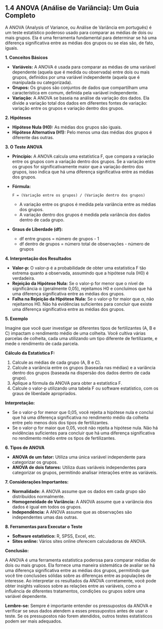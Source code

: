 ## 1.4 ANOVA (Análise de Variância): Um Guia Completo

A ANOVA (Analysis of Variance, ou Análise de Variância em português) é um teste estatístico poderoso usado para comparar as médias de dois ou mais grupos. Ela é uma ferramenta fundamental para determinar se há uma diferença significativa entre as médias dos grupos ou se elas são, de fato, iguais.

**1. Conceitos Básicos**

* **Variáveis:**  A ANOVA é usada para comparar as médias de uma variável dependente (aquela que é medida ou observada) entre dois ou mais grupos, definidos por uma variável independente (aquela que é manipulada ou categorizada).
* **Grupos:**  Os grupos são conjuntos de dados que compartilham uma característica em comum, definida pela variável independente.
* **Variação:** A ANOVA se baseia na análise da variação dos dados. Ela divide a variação total dos dados em diferentes fontes de variação: variação entre os grupos e variação dentro dos grupos.

**2. Hipóteses**

* **Hipótese Nula (H0):** As médias dos grupos são iguais.
* **Hipótese Alternativa (H1):** Pelo menos uma das médias dos grupos é diferente das outras.

**3. O Teste ANOVA**

* **Princípio:** A ANOVA calcula uma estatística F, que compara a variação entre os grupos com a variação dentro dos grupos. Se a variação entre os grupos for significativamente maior que a variação dentro dos grupos, isso indica que há uma diferença significativa entre as médias dos grupos.

* **Fórmula:** 
   ```
   F = (Variação entre os grupos) / (Variação dentro dos grupos)
   ```
   * A variação entre os grupos é medida pela variância entre as médias dos grupos.
   * A variação dentro dos grupos é medida pela variância dos dados dentro de cada grupo.

* **Graus de Liberdade (df):** 
   * df entre grupos = número de grupos - 1
   * df dentro de grupos = número total de observações - número de grupos

**4. Interpretação dos Resultados**

* **Valor-p:** O valor-p é a probabilidade de obter uma estatística F tão extrema quanto a observada, assumindo que a hipótese nula (H0) é verdadeira. 
* **Rejeição da Hipótese Nula:** Se o valor-p for menor que o nível de significância α (geralmente 0,05), rejeitamos H0 e concluímos que há uma diferença significativa entre as médias dos grupos.
* **Falha na Rejeição da Hipótese Nula:** Se o valor-p for maior que α, não rejeitamos H0. Não há evidências suficientes para concluir que existe uma diferença significativa entre as médias dos grupos.

**5. Exemplo**

Imagine que você quer investigar se diferentes tipos de fertilizantes (A, B e C) impactam o rendimento médio de uma colheita. Você cultiva várias parcelas de colheita, cada uma utilizando um tipo diferente de fertilizante, e mede o rendimento de cada parcela.

**Cálculo da Estatística F:**

1. Calcule as médias de cada grupo (A, B e C).
2. Calcule a variância entre os grupos (baseada nas médias) e a variância dentro dos grupos (baseada na dispersão dos dados dentro de cada grupo).
3. Aplique a fórmula da ANOVA para obter a estatística F.
4. Calcule o valor-p utilizando uma tabela F ou software estatístico, com os graus de liberdade apropriados.

**Interpretação:**

* Se o valor-p for menor que 0,05, você rejeita a hipótese nula e conclui que há uma diferença significativa no rendimento médio da colheita entre pelo menos dois dos tipos de fertilizantes.
* Se o valor-p for maior que 0,05, você não rejeita a hipótese nula. Não há evidências suficientes para concluir que há uma diferença significativa no rendimento médio entre os tipos de fertilizantes.

**6. Tipos de ANOVA**

* **ANOVA de um fator:**  Utiliza uma única variável independente para categorizar os grupos.
* **ANOVA de dois fatores:**  Utiliza duas variáveis independentes para categorizar os grupos, permitindo analisar interações entre as variáveis.

**7. Considerações Importantes:**

* **Normalidade:** A ANOVA assume que os dados em cada grupo são distribuídos normalmente. 
* **Homogeneidade de Variância:** A ANOVA assume que a variância dos dados é igual em todos os grupos.
* **Independência:** A ANOVA assume que as observações são independentes umas das outras.

**8. Ferramentas para Executar o Teste**

* **Software estatístico:** R, SPSS, Excel, etc.
* **Sites online:** Vários sites online oferecem calculadoras de ANOVA.

**Conclusão:**

A ANOVA é uma ferramenta estatística poderosa para comparar médias de dois ou mais grupos.  Ela fornece uma maneira sistemática de avaliar se há uma diferença significativa entre as médias dos grupos, permitindo que você tire conclusões sólidas sobre as diferenças entre as populações de interesse. Ao interpretar os resultados da ANOVA corretamente, você pode obter insights valiosos sobre as relações entre as variáveis, como a influência de diferentes tratamentos, condições ou grupos sobre uma variável dependente.

**Lembre-se:** Sempre é importante entender os pressupostos da ANOVA e verificar se seus dados atendem a esses pressupostos antes de usar o teste. Se os pressupostos não forem atendidos, outros testes estatísticos podem ser mais adequados.